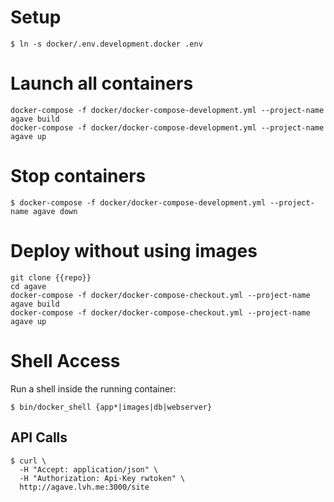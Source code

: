 # Setup

```shell
$ ln -s docker/.env.development.docker .env
```

# Launch all containers

```shell
docker-compose -f docker/docker-compose-development.yml --project-name agave build
docker-compose -f docker/docker-compose-development.yml --project-name agave up
```

# Stop containers

```shell
$ docker-compose -f docker/docker-compose-development.yml --project-name agave down
```

# Deploy without using images

```
git clone {{repo}}
cd agave
docker-compose -f docker/docker-compose-checkout.yml --project-name agave build
docker-compose -f docker/docker-compose-checkout.yml --project-name agave up
```

# Shell Access

Run a shell inside the running container:

```shell
$ bin/docker_shell {app*|images|db|webserver}
```

## API Calls

```shell
$ curl \
  -H "Accept: application/json" \
  -H "Authorization: Api-Key rwtoken" \
  http://agave.lvh.me:3000/site
```

